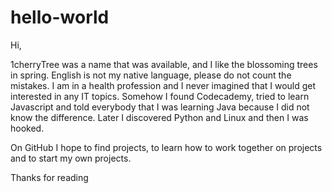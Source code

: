 # hello-world
Hi, 

1cherryTree was a name that was available, and I like the blossoming trees in spring.
English is not my native language, please do not count the mistakes.
I am in a health profession and I never imagined that I would get interested in any IT topics. Somehow I found Codecademy, tried to learn Javascript and told everybody that I was learning Java because I did not know the difference. Later I discovered Python and Linux and then I was hooked. 

On GitHub I hope to find projects, to learn how to work together on projects and to start my own projects. 

Thanks for reading
